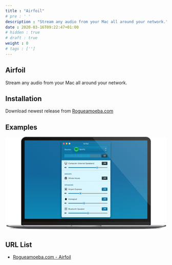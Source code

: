 ```yaml
---
title : "Airfoil"
# pre : ' '
description : "Stream any audio from your Mac all around your network."
date : 2020-03-16T09:22:47+01:00
# hidden : true
# draft : true
weight : 0
# tags : ['']
---
```


## Airfoil

Stream any audio from your Mac all around your network.

## Installation

Download newest release from [Rogueamoeba.com](https://rogueamoeba.com/airfoil/mac/)

## Examples

![Example](images/example.png)

## URL List

* [Rogueamoeba.com - Airfoil](https://rogueamoeba.com/airfoil/mac/)

